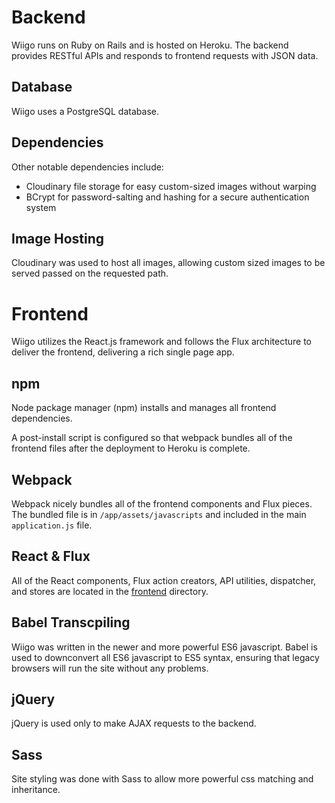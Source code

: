 # Backend

Wiigo runs on Ruby on Rails and is hosted on Heroku. The backend provides RESTful APIs and responds to frontend requests with JSON data.

## Database

Wiigo uses a PostgreSQL database.

## Dependencies

Other notable dependencies include:

- Cloudinary file storage for easy custom-sized images without warping
- BCrypt for password-salting and hashing for a secure authentication system

## Image Hosting

Cloudinary was used to host all images, allowing custom sized images to be served passed on the requested path.


# Frontend

Wiigo utilizes the React.js framework and follows the Flux architecture to deliver the frontend, delivering a rich single page app.

## npm

Node package manager (npm) installs and manages all frontend dependencies.

A post-install script is configured so that webpack bundles all of the frontend files after the deployment to Heroku is complete.

## Webpack

Webpack nicely bundles all of the frontend components and Flux pieces. The bundled file is in `/app/assets/javascripts` and included in the main `application.js` file.

## React & Flux

All of the React components, Flux action creators, API utilities, dispatcher, and stores are located in the [frontend](../frontend) directory.

## Babel Transcpiling

Wiigo was written in the newer and more powerful ES6 javascript. Babel is used to downconvert all ES6 javascript to ES5 syntax, ensuring that legacy browsers will run the site without any problems.

## jQuery

jQuery is used only to make AJAX requests to the backend.

## Sass

Site styling was done with Sass to allow more powerful css matching and inheritance.
